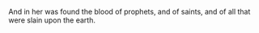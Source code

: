 And in her was found the blood of prophets, and of saints, and of all that were slain upon the earth.
